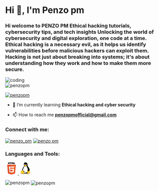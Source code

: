 
# Hi 👋, I'm Penzo pm</h1>
<h3>Hi welcome to PENZO PM Ethical hacking tutorials‚ cybersecurity tips‚ and tech insights Unlocking the world of cybersecurity and digital exploration, one code at a time. Ethical hacking is a necessary evil, as it helps us identify vulnerabilities before malicious hackers can exploit them. Hacking is not just about breaking into systems; it's about understanding how they work and how to make them more secure.</h3>
<image align="right"alt="coding" width="700" src="https://cdn.dribbble.com/users/1026227/screenshots/2417386/media/c7c76237fe6909ab2a83f62ccccece8a.gif">

<p align="left"> <img src="https://komarev.com/ghpvc/?username=penzopm&label=Profile%20views&color=0e75b6&style=flat" alt="penzopm" /> </p>

<p align="left"> <a href="https://github.com/ryo-ma/github-profile-trophy"><img src="https://github-profile-trophy.vercel.app/?username=penzopm" alt="penzopm" /></a> </p>

- 🌱 I’m currently learning **Ethical hacking and cyber security**

- 📫 How to reach me **penzopmofficial@gmail.com**

<h3 align="left">Connect with me:</h3>
<p align="left">
<a href="https://instagram.com/penzo_pm" target="blank"><img align="center" src="https://raw.githubusercontent.com/rahuldkjain/github-profile-readme-generator/master/src/images/icons/Social/instagram.svg" alt="penzo_pm" height="30" width="40" /></a>
<a href="https://youtube.com/@penzopm-r?si=w6XklffGi_TCeo6U" target="blank"><img align="center" src="https://raw.githubusercontent.com/rahuldkjain/github-profile-readme-generator/master/src/images/icons/Social/youtube.svg" alt="penzo pm" height="30" width="40" /></a>
</p>

<h3 align="left">Languages and Tools:</h3>
<p align="left"> <a href="https://www.w3.org/html/" target="_blank" rel="noreferrer"> <img src="https://raw.githubusercontent.com/devicons/devicon/master/icons/html5/html5-original-wordmark.svg" alt="html5" width="40" height="40"/> </a> <a href="https://www.linux.org/" target="_blank" rel="noreferrer"> <img src="https://raw.githubusercontent.com/devicons/devicon/master/icons/linux/linux-original.svg" alt="linux" width="40" height="40"/> </a> </p>

<p><img align="left" src="https://github-readme-stats.vercel.app/api/top-langs?username=penzopm&show_icons=true&locale=en&layout=compact" alt="penzopm" /></p>

<p>&nbsp;<img align="center" src="https://github-readme-stats.vercel.app/api?username=penzopm&show_icons=true&locale=en" alt="penzopm" /></p>

